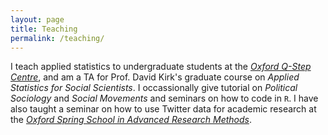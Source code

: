 ```yaml
---
layout: page
title: Teaching
permalink: /teaching/
---
```


I teach applied statistics to undergraduate students at the [_Oxford Q-Step Centre_](https://www.oqc.ox.ac.uk/graduate-teaching-assistant/arun-frey.html), and am a TA for Prof. David Kirk's graduate course on _Applied Statistics for Social Scientists_. I occassionally give tutorial on _Political Sociology_ and _Social Movements_ and seminars on how to code in `R`. I have also taught a seminar on how to use Twitter data for academic research at the [_Oxford Spring School in Advanced Research Methods_](https://www.politics.ox.ac.uk/spring-school/oxford-spring-school-in-advanced-research-methods.html).


